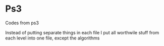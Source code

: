 # Ps3
Codes from ps3

Instead of putting separate things in each file I put all worthwile stuff from each level into one file, except the algorithms
